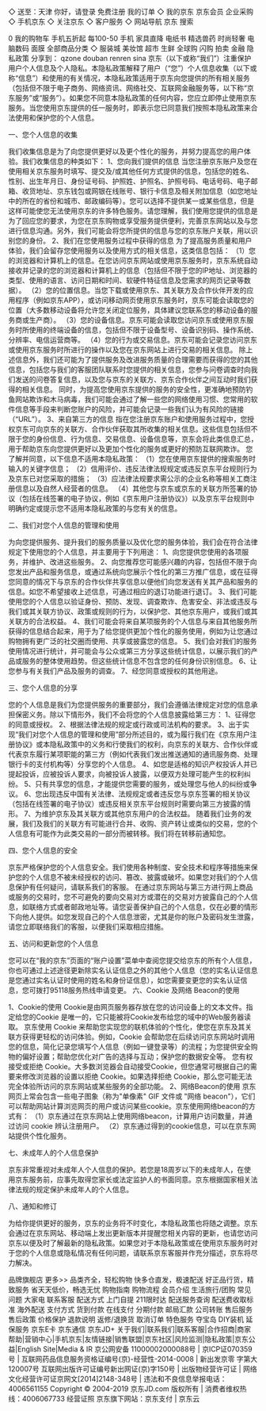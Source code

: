 ◇
送至：天津
你好，请登录  免费注册
我的订单
◇
我的京东
京东会员
企业采购
◇
手机京东
◇
关注京东
◇
客户服务
◇
网站导航
京东
搜索
>
0
我的购物车
手机五折起
每100-50
手机
家具直降
电纸书
精选兽药
时尚轻奢
电脑数码
面膜
全部商品分类
◇
服装城
美妆馆
超市
生鲜
全球购
闪购
拍卖
金融
隐私政策
分享到：
qzone
douban
renren
sina
     京东（以下或称“我们”）注重保护用户个人信息及个人隐私。本隐私政策解释了用户（“您”）个人信息收集（以下或称“信息”）和使用的有关情况，本隐私政策适用于京东向您提供的所有相关服务（包括但不限于电子商务、网络资讯、网络社交、互联网金融服务等，以下称“京东服务”或“服务”）。如果您不同意本隐私政策的任何内容，您应立即停止使用京东服务。当您使用京东提供的任一服务时，即表示您已同意我们按照本隐私政策来合法使用和保护您的个人信息。

一、您个人信息的收集

我们收集信息是为了向您提供更好以及更个性化的服务，并努力提高您的用户体验。我们收集信息的种类如下：
1、您向我们提供的信息
当您注册京东账户及您在使用相关京东服务时填写、提交及/或其他任何方式提供的信息，包括您的姓名、性别、出生年月日、身份证号码、护照姓、护照名、护照号码、电话号码、电子邮箱、收货地址、京东钱包或网银在线账号、银行卡信息及相关附加信息（如您地址中的所在的省份和城市、邮政编码等）。您可以选择不提供某一或某些信息，但是这样可能使您无法使用京东的许多特色服务。请您理解，我们使用您提供的信息是为了回应您的要求，为您在京东购物或享受服务提供便利，完善京东网站以及与您进行信息沟通。另外，我们可能会将您所提供的信息与您的京东账户关联，用以识别您的身份。
2、我们在您使用服务过程中获得的信息
为了提高服务质量和用户体验，我们会留存您使用服务以及使用方式的相关信息，这类信息包括：
（1）您的浏览器和计算机上的信息。在您访问京东网站或使用京东服务时，京东系统自动接收并记录的您的浏览器和计算机上的信息（包括但不限于您的IP地址、浏览器的类型、使用的语言、访问日期和时间、软硬件特征信息及您需求的网页记录等数据）。
（2）您的位置信息。当您下载或使用京东、其关联方及合作伙伴开发的应用程序（例如京东APP），或访问移动网页使用京东服务时，京东可能会读取您的位置（大多数移动设备将允许您关闭定位服务，具体建议您联系您的移动设备的服务商或生产商）。
（3）您的设备信息。京东可能会读取您访问京东或使用京东服务时所使用的终端设备的信息，包括但不限于设备型号、设备识别码、操作系统、分辨率、电信运营商等。
（4）您的行为或交易信息。京东可能会记录您访问京东或使用京东服务时所进行的操作以及您在京东网站上进行交易的相关信息。
除上述信息外，我们还可能为了提供服务及改进服务质量的合理需要而获得的您的其他信息，包括您与我们的客服团队联系时您提供的相关信息，您参与问卷调查时向我们发送的问卷答复信息，以及您与京东的关联方、京东合作伙伴之间互动时我们获得的相关信息。
同时，为提高您使用京东提供的服务的安全性，更准确地预防钓鱼网站欺诈和木马病毒，我们可能会通过了解一些您的网络使用习惯、您常用的软件信息等手段来判断您账户的风险，并可能会记录一些我们认为有风险的链接（“URL”）。
3、来自第三方的信息
指在您注册京东账户和使用服务过程中，您授权京东可向京东的关联方、合作伙伴获取其所收集的相关信息。这些信息包括但不限于您的身份信息、行为信息、交易信息、设备信息等，京东会将此类信息汇总，用于帮助京东向您提供更好以及更加个性化的服务或更好的预防互联网欺诈。
您了解并同意，以下信息不适用本隐私政策：
（1）您在使用京东提供的搜索服务时输入的关键字信息；
（2）信用评价、违反法律法规规定或违反京东平台规则行为及京东已对您采取的措施；
（3）应法律法规要求需公示的企业名称等相关工商注册信息以及自然人经营者的信息。
（4）其他您与京东或京东的关联方所签署的协议（包括在线签署的电子协议，例如《京东用户注册协议》）以及京东平台规则中明确约定或提示您不适用本隐私政策的与您有关的信息。

二、我们对您个人信息的管理和使用

为向您提供服务、提升我们的服务质量以及优化您的服务体验，我们会在符合法律规定下使用您的个人信息，并主要用于下列用途：
1、向您提供您使用的各项服务，并维护、改进这些服务。
2、向您推荐您可能感兴趣的内容，包括但不限于向您发出产品和服务信息，或通过系统向您展示个性化的第三方推广信息，或在征得您同意的情况下与京东的合作伙伴共享信息以便他们向您发送有关其产品和服务的信息。如您不希望接收上述信息，可通过相应的退订功能进行退订。
3、我们可能使用您的个人信息以验证身份、预防、发现、调查欺诈、危害安全、非法或违反与我们或其关联方协议、政策或规则的行为，以保护您、其他京东用户，或我们或其关联方的合法权益。
4、我们可能会将来自某项服务的个人信息与来自其他服务所获得的信息结合起来，用于为了给您提供更加个性化的服务使用，例如为让您通过购物拥有更广泛的社交圈而使用、共享或披露您的信息。
5、我们会对我们的服务使用情况进行统计，并可能会与公众或第三方分享这些统计信息，以展示我们的产品或服务的整体使用趋势。但这些统计信息不包含您的任何身份识别信息。
6、让您参与有关我们产品及服务的调查。
7、经您同意或授权的其他用途。

三、您个人信息的分享

您的个人信息是我们为您提供服务的重要部分，我们会遵循法律规定对您的信息承担保密义务。除以下情形外，我们不会将您的个人信息披露给第三方：
1、征得您的同意或授权。
2、根据法律法规的规定或行政或司法机构的要求。
3、出于实现“我们对您个人信息的管理和使用”部分所述目的，或为履行我们在《京东用户注册协议》或本隐私政策中的义务和行使我们的权利，向京东的关联方、合作伙伴或代表京东履行某项职能的第三方（例如代表我们发出推送通知的通讯服务商、处理银行卡的支付机构等）分享您的个人信息。
4、如您是适格的知识产权投诉人并已提起投诉，应被投诉人要求，向被投诉人披露，以便双方处理可能产生的权利纠纷。
5、只有共享您的信息，才能提供您需要的服务，或处理您与他人的纠纷或争议。
6、您出现违反中国有关法律、法规规定或者违反您与京东签署的相关协议（包括在线签署的电子协议）或违反相关京东平台规则时需要向第三方披露的情形。
7、为维护京东及其关联方或其他京东用户的合法权益。
随着我们业务的发展，我们及我们的关联方有可能进行合并、收购、资产转让或类似的交易，您的个人信息有可能作为此类交易的一部分而被转移。我们将在转移前通知您。

四、您个人信息的安全

京东严格保护您的个人信息安全。我们使用各种制度、安全技术和程序等措施来保护您的个人信息不被未经授权的访问、篡改、披露或破坏。如果您对我们的个人信息保护有任何疑问，请联系我们的客服。
在通过京东网站与第三方进行网上商品或服务的交易时，您不可避免的要向交易对方或潜在的交易对方披露自己的个人信息，如联络方式或者邮政地址等。请您妥善保护自己的个人信息，仅在必要的情形下向他人提供。如您发现自己的个人信息泄密，尤其是你的账户及密码发生泄露，请您立即联络我们的客服，以便我们采取相应措施。

五、访问和更新您的个人信息

您可以在“我的京东”页面的“账户设置”菜单中查阅您提交给京东的所有个人信息，你也可通过上述途径更新除实名认证信息之外的其他个人信息（您的实名认证信息是您通过实名认证时使用的姓名和身份证信息），如您需要变更您的实名认证信息，您可拨打95118服务热线申请变更。
六、Cookie 及网络 Beacon的使用

1、Cookie的使用
Cookie是由网页服务器存放在您的访问设备上的文本文件。指定给您的Cookie 是唯一的，它只能被将Cookie发布给您的域中的Web服务器读取。
京东使用 Cookie 来帮助您实现您的联机体验的个性化，使您在京东及其关联方获得更轻松的访问体验。例如，Cookie 会帮助您在后续访问京东网站时调用您的信息，简化记录您填写个人信息（例如一键登录等）的流程；为您提供安全购物的偏好设置；帮助您优化对广告的选择与互动；保护您的数据安全等。
您有权接受或拒绝 Cookie。大多数浏览器会自动接受Cookie，但您通常可根据自己的需要来修改浏览器的设置以拒绝 Cookie。如果选择拒绝 Cookie，那么您可能无法完全体验所访问的京东网站或某些服务的全部功能。
2、网络Beacon的使用
京东网页上常会包含一些电子图象（称为"单像素" GIF 文件或 "网络 beacon"），它们可以帮助网站计算浏览网页的用户或访问某些cookie。京东使用网络beacon的方式有：
（1）京东通过在京东网站上使用网络beacon，计算用户访问数量，并通过访问 cookie 辨认注册用户。
（2）京东通过得到的cookie信息，可以在京东网站提供个性化服务。

七、未成年人的个人信息保护

京东非常重视对未成年人个人信息的保护。若您是18周岁以下的未成年人，在使用京东服务前，应事先取得您家长或法定监护人的书面同意。京东根据国家相关法律法规的规定保护未成年人的个人信息。

八、通知和修订

为给你提供更好的服务，京东的业务将不时变化，本隐私政策也将随之调整。京东会通过在京东网站、移动端上发出更新版本并提醒您相关内容的更新，也请您访问京东以便及时了解最新的隐私政策。如果您对于本隐私政策或在使用京东服务时对于您的个人信息或隐私情况有任何问题，请联系京东客服并作充分描述，京东将尽力解决。

品牌旗舰店
更多>>
品类齐全，轻松购物
快多仓直发，极速配送
好正品行货，精致服务
省天天低价，畅选无忧
购物指南
购物流程
会员介绍
生活旅行/团购
常见问题
大家电
联系客服
配送方式
上门自提
211限时达
配送服务查询
配送费收取标准
海外配送
支付方式
货到付款
在线支付
分期付款
邮局汇款
公司转账
售后服务
售后政策
价格保护
退款说明
返修/退换货
取消订单
特色服务
夺宝岛
DIY装机
延保服务
京东E卡
京东通信
京东JD+
关于我们|联系我们|联系客服|合作招商|商家帮助|营销中心|手机京东|友情链接|销售联盟|京东社区|风险监测|隐私政策|京东公益|English Site|Media & IR
京公网安备 11000002000088号  |  京ICP证070359号  |  互联网药品信息服务资格证编号(京)-经营性-2014-0008  |  新出发京零 字第大120007号
互联网出版许可证编号新出网证(京)字150号  |  出版物经营许可证  |  网络文化经营许可证京网文[2014]2148-348号  |  违法和不良信息举报电话：4006561155
Copyright © 2004-2019  京东JD.com 版权所有  |  消费者维权热线：4006067733    经营证照
京东旗下网站：京东支付  |  京东云